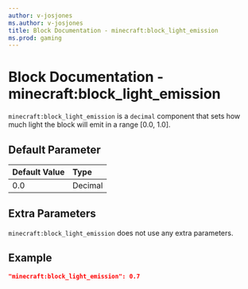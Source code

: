 ```yaml
---
author: v-josjones
ms.author: v-josjones
title: Block Documentation - minecraft:block_light_emission
ms.prod: gaming
---
```


# Block Documentation - minecraft:block_light_emission

`minecraft:block_light_emission` is a `decimal` component that sets how much light the block will emit in a range [0.0, 1.0].

## Default Parameter

|Default Value|Type |
|:----|:----|
|0.0| Decimal|

## Extra Parameters

`minecraft:block_light_emission` does not use any extra parameters.

## Example

```json
"minecraft:block_light_emission": 0.7
```
